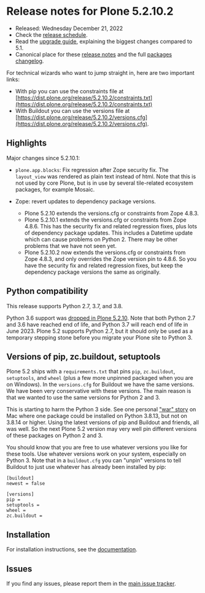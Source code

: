 # Release notes for Plone 5.2.10.2

* Released: Wednesday December 21, 2022
* Check the [release schedule](https://plone.org/download/release-schedule).
* Read the [upgrade guide](https://5.docs.plone.org/manage/upgrading/version_specific_migration/upgrade_to_52.html), explaining the biggest changes compared to 5.1.
* Canonical place for these [release notes](https://dist.plone.org/release/5.2.10.2/RELEASE-NOTES.md) and the full [packages changelog](https://dist.plone.org/release/5.2.10.2/changelog.txt).

For technical wizards who want to jump straight in, here are two important links:

* With pip you can use the constraints file at [https://dist.plone.org/release/5.2.10.2/constraints.txt](https://dist.plone.org/release/5.2.10.2/constraints.txt)
* With Buildout you can use the versions file at [https://dist.plone.org/release/5.2.10.2/versions.cfg](https://dist.plone.org/release/5.2.10.2/versions.cfg).


## Highlights

Major changes since 5.2.10.1:

* `plone.app.blocks`: Fix regression after Zope security fix. The `layout_view` was rendered as plain text instead of html.
  Note that this is not used by core Plone, but is in use by several tile-related ecosystem packages, for example Mosaic.

* Zope: revert updates to dependency package versions.

  * Plone 5.2.10 extends the versions.cfg or constraints from Zope 4.8.3.
  * Plone 5.2.10.1 extends the versions.cfg or constraints from Zope 4.8.6. This has the security fix and related regression fixes, plus lots of dependency package updates.  This includes a Datetime update which can cause problems on Python 2.  There may be other problems that we have not seen yet.
  * Plone 5.2.10.2 now extends the versions.cfg or constraints from Zope 4.8.3, and only overrides the Zope version pin to 4.8.6.  So you have the security fix and related regression fixes, but keep the dependency package versions the same as originally.


## Python compatibility

This release supports Python 2.7, 3.7, and 3.8.

Python 3.6 support was [dropped in Plone 5.2.10](https://community.plone.org/t/plone-5-2-drops-python-3-6-support/15706).
Note that both Python 2.7 and 3.6 have reached end of life, and Python 3.7 will reach end of life in June 2023.
Plone 5.2 supports Python 2.7, but it should only be used as a temporary stepping stone before you migrate your Plone site to Python 3.


## Versions of pip, zc.buildout, setuptools

Plone 5.2 ships with a `requirements.txt` that pins `pip`, `zc.buildout`, `setuptools`, and `wheel` (plus a few more unpinned packaged when you are on Windows).  In the `versions.cfg` for Buildout we have the same versions.
We have been very conservative with these versions.  The main reason is that we wanted to use the same versions for Python 2 and 3.

This is starting to harm the Python 3 side.  See one personal ["war" story](https://github.com/zopefoundation/zope.container/issues/48) on Mac where one package could be installed on Python 3.8.13, but not on 3.8.14 or higher.  Using the latest versions of pip and Buildout and friends, all was well.
So the next Plone 5.2 version may very well pin different versions of these packages on Python 2 and 3.

You should know that you are free to use whatever versions you like for these tools.  Use whatever versions work on your system, especially on Python 3.
Note that in a `buildout.cfg` you can "unpin" versions to tell Buildout to just use whatever has already been installed by pip:

```
[buildout]
newest = false

[versions]
pip =
setuptools =
wheel =
zc.buildout =
```


## Installation

For installation instructions, see the [documentation](https://5.docs.plone.org/manage/installing/index.html).


## Issues

If you find any issues, please report them in the [main issue tracker](https://github.com/plone/Products.CMFPlone/issues).
